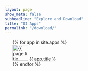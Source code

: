 ```yaml
---
layout: page
show_meta: false
subheadline: "Explore and Download"
title: "OI Apps"
permalink: "/download/"
---
```

<ul style="list-style: none;">
    {% for app in site.apps %}
    <li><img src="https://raw.githubusercontent.com/openintents/{{ app.ref }}/master/promotion/icons/ic_launcher_{{app.ref}}_512.png" width="50" alt="{{ page.title escape_once }}"/> <a href="{{ site.url }}/{{ app.ref}}">{{ app.title }}</a></li>
    {% endfor %}
</ul>